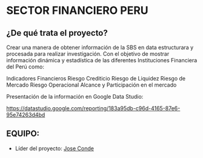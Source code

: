 # SECTOR FINANCIERO PERU


## ¿De qué trata el proyecto?

Crear una manera de obtener información de la SBS en data estructurara y procesada para realizar investigación.
Con el objetivo de mostrar información dinámica y estadística de las diferentes Instituciones Financiera del Perú como:

Indicadores Financieros
Riesgo Crediticio
Riesgo de Liquidez
Riesgo de Mercado
Riesgo Operacional
Alcance y Participación en el mercado

Presentación de la información en Google Data Studio:

https://datastudio.google.com/reporting/183a95db-c96d-4165-87e6-95e74263d4bd

## EQUIPO:

* Líder del proyecto: [Jose Conde](https://github.com/JoseConde95)

